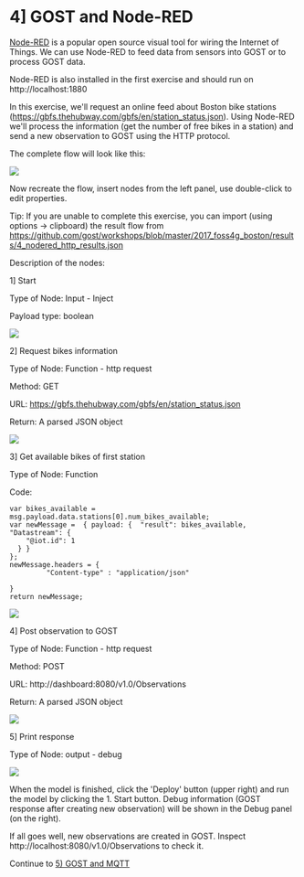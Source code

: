 # 4] GOST and Node-RED

<a href="https://nodered.org/">Node-RED</a> is a popular open source visual tool for wiring the Internet of Things. We can use Node-RED to feed data from sensors into GOST or to process GOST data.

Node-RED is also installed in the first exercise and should run on http://localhost:1880 

In this exercise, we'll request an online feed about Boston bike stations (https://gbfs.thehubway.com/gbfs/en/station_status.json). Using Node-RED we'll process the information (get the number of free bikes in a station) and send a new observation to GOST using the HTTP protocol.

The complete flow will look like this:

<img src= "images/nodered_posttogost.png">

Now recreate the flow, insert nodes from the left panel, use double-click to edit properties.

Tip: If you are unable to complete this exercise, you can import (using options -> clipboard) the result flow from https://github.com/gost/workshops/blob/master/2017_foss4g_boston/results/4_nodered_http_results.json

Description of the nodes:

1] Start

Type of Node: Input - Inject

Payload type: boolean

<kbd><img src= "images/nodered_start.png"></kbd>

2] Request bikes information

Type of Node: Function - http request

Method: GET

URL: https://gbfs.thehubway.com/gbfs/en/station_status.json

Return: A parsed JSON object

<kbd><img src= "images/nodered_bikes.png"></kbd>

3] Get available bikes of first station

Type of Node: Function 

Code: 

```
var bikes_available = msg.payload.data.stations[0].num_bikes_available;
var newMessage =  { payload: {  "result": bikes_available, "Datastream": {
    "@iot.id": 1
  } } 
};
newMessage.headers = {
         "Content-type" : "application/json"
    
}
return newMessage;
```

<kbd><img src= "images/nodered_function.png"></kbd>

4] Post observation to GOST

Type of Node: Function - http request

Method: POST

URL: http://dashboard:8080/v1.0/Observations

Return: A parsed JSON object

<kbd><img src= "images/nodered_post.png"></kbd>

5] Print response

Type of Node: output - debug

<kbd><img src= "images/nodered_debug.png"></kbd>

When the model is finished, click the 'Deploy' button (upper right) and run the model by clicking the 1. Start button. Debug information (GOST response after creating new observation) will be shown in the Debug panel (on the right).

If all goes well, new observations are created in GOST. Inspect http://localhost:8080/v1.0/Observations to check it.

Continue to <a href = "5_mqtt.md">5) GOST and MQTT</a>




